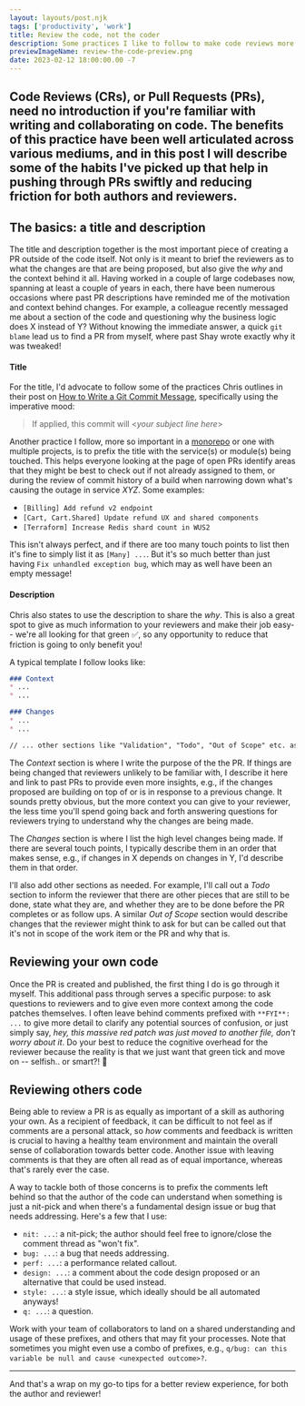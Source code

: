 ```yaml
---
layout: layouts/post.njk
tags: ['productivity', 'work']
title: Review the code, not the coder
description: Some practices I like to follow to make code reviews more efficient and collaborative
previewImageName: review-the-code-preview.png
date: 2023-02-12 18:00:00.00 -7
---
```

Code Reviews (CRs), or Pull Requests (PRs), need no introduction if you're familiar with writing and collaborating on code. The benefits of this practice have been well articulated across various mediums, and in this post I will describe some of the habits I've picked up that help in pushing through PRs swiftly and reducing friction for both authors and reviewers.
---

## The basics: a title and description
The title and description together is the most important piece of creating a PR outside of the code itself. Not only is it meant to brief the reviewers as to what the changes are that are being proposed, but also give the *why* and the context behind it all. Having worked in a couple of large codebases now, spanning at least a couple of years in each, there have been numerous occasions where past PR descriptions have reminded me of the motivation and context behind changes. For example, a colleague recently messaged me about a section of the code and questioning why the business logic does X instead of Y? Without knowing the immediate answer, a quick `git blame` lead us to find a PR from myself, where past Shay wrote exactly why it was tweaked! 

#### Title
For the title, I'd advocate to follow some of the practices Chris outlines in their post on [How to Write a Git Commit Message](https://cbea.ms/git-commit/), specifically using the imperative mood: 
> If applied, this commit will <*your subject line here*>

Another practice I follow, more so important in a [monorepo](https://en.wikipedia.org/wiki/Monorepo) or one with multiple projects, is to prefix the title with the service(s) or module(s) being touched. This helps everyone looking at the page of open PRs identify areas that they might be best to check out if not already assigned to them, or during the review of commit history of a build when narrowing down what's causing the outage in service _XYZ_. Some examples: 
* `[Billing] Add refund v2 endpoint`
* `[Cart, Cart.Shared] Update refund UX and shared components`
* `[Terraform] Increase Redis shard count in WUS2`

This isn't always perfect, and if there are too many touch points to list then it's fine to simply list it as `[Many] ...`. But it's so much better than just having `Fix unhandled exception bug`, which may as well have been an empty message! 

#### Description
Chris also states to use the description to share the _why_. This is also a great spot to give as much information to your reviewers and make their job easy-- we're all looking for that green ✅, so any opportunity to reduce that friction is going to only benefit you!

A typical template I follow looks like: 

```md
### Context
* ...
* ...

### Changes
* ...
* ...

// ... other sections like "Validation", "Todo", "Out of Scope" etc. as needed.
```

The *Context* section is where I write the purpose of the the PR. If things are being changed that reviewers unlikely to be familiar with, I describe it here and link to past PRs to provide even more insights, e.g., if the changes proposed are building on top of or is in response to a previous change. It sounds pretty obvious, but the more context you can give to your reviewer, the less time you'll spend going back and forth answering questions for reviewers trying to understand why the changes are being made. 

The *Changes* section is where I list the high level changes being made. If there are several touch points, I typically describe them in an order that makes sense, e.g., if changes in X depends on changes in Y, I'd describe them in that order. 

I'll also add other sections as needed. For example, I'll call out a *Todo* section to inform the reviewer that there are other pieces that are still to be done, state what they are, and whether they are to be done before the PR completes or as follow ups. A similar *Out of Scope* section would describe changes that the reviewer might think to ask for but can be called out that it's not in scope of the work item or the PR and why that is. 

## Reviewing your own code
Once the PR is created and published, the first thing I do is go through it myself. This additional pass through serves a specific purpose: to ask questions to reviewers and to give even more context among the code patches themselves. I often leave behind comments prefixed with `**FYI**: ...` to give more detail to clarify any potential sources of confusion, or just simply say, *hey, this massive red patch was just moved to another file, don't worry about it*. Do your best to reduce the cognitive overhead for the reviewer because the reality is that we just want that green tick and move on -- selfish.. or smart?! 🤔

## Reviewing others code
Being able to review a PR is as equally as important of a skill as authoring your own. As a recipient of feedback, it can be difficult to not feel as if comments are a personal attack, so *how* comments and feedback is written is crucial to having a healthy team environment and maintain the overall sense of collaboration towards better code. Another issue with leaving comments is that they are often all read as of equal importance, whereas that's rarely ever the case.

A way to tackle both of those concerns is to prefix the comments left behind so that the author of the code can understand when something is just a nit-pick and when there's a fundamental design issue or bug that needs addressing. Here's a few that I use:

* `nit: ...`: a nit-pick; the author should feel free to ignore/close the comment thread as "won't fix".
* `bug: ...`: a bug that needs addressing.
* `perf: ...`: a performance related callout.
* `design: ...`: a comment about the code design proposed or an alternative that could be used instead.
* `style: ...`: a style issue, which ideally should be all automated anyways!
* `q: ...`: a question.

Work with your team of collaborators to land on a shared understanding and usage of these prefixes, and others that may fit your processes. Note that sometimes you might even use a combo of prefixes, e.g., `q/bug: can this variable be null and cause <unexpected outcome>?`. 

---

And that's a wrap on my go-to tips for a better review experience, for both the author and reviewer!
